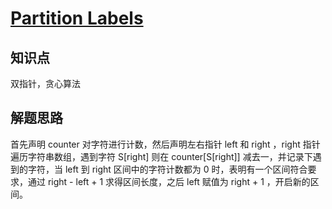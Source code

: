 # [Partition Labels](https://leetcode.com/problems/partition-labels/)

## 知识点

双指针，贪心算法

## 解题思路

首先声明 counter 对字符进行计数，然后声明左右指针 left 和 right ，right 指针遍历字符串数组，遇到字符 S[right] 则在 counter[S[right]] 减去一，并记录下遇到的字符，当 left 到 right 区间中的字符计数都为 0 时，表明有一个区间符合要求，通过 right - left + 1 求得区间长度，之后 left 赋值为 right + 1 ，开启新的区间。
